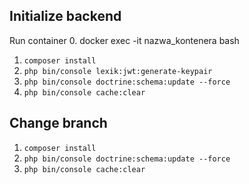 ## Initialize backend

Run container
0. docker exec -it nazwa_kontenera bash

1. `composer install`
2. `php bin/console lexik:jwt:generate-keypair`
3. `php bin/console doctrine:schema:update --force`
4. `php bin/console cache:clear`


## Change branch 
1. `composer install`
2. `php bin/console doctrine:schema:update --force`
3. `php bin/console cache:clear`
